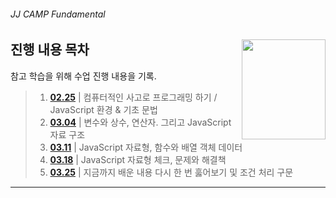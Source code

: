 ###### JJ CAMP Fundamental

<img src="https://cdn.rawgit.com/yamoo9/FDS/3rd_FDS/ASSETS/table-of-contents.png" alt="" align="right" width="134" height="160">

## 진행 내용 목차

참고 학습을 위해 수업 진행 내용을 기록.

> 1. __[02.25](./LOG/0225.md)__ | 컴퓨터적인 사고로 프로그래밍 하기 / JavaScript 환경 & 기초 문법
> 1. __[03.04](./LOG/0304.md)__ | 변수와 상수, 연산자. 그리고 JavaScript 자료 구조
> 1. __[03.11](./LOG/0311.md)__ | JavaScript 자료형, 함수와 배열 객체 데이터
> 1. __[03.18](./LOG/0318.md)__ | JavaScript 자료형 체크, 문제와 해결책
> 1. __[03.25](./LOG/0325.md)__ | 지금까지 배운 내용 다시 한 번 훓어보기 및 조건 처리 구문

---

<!-- ## 수강생 분들께 부탁드립니다.

개인적인 사정으로 4월 1일 수업은 오후 3시부터 오후 7시까지 진행하는 방향에 대해 의견을 듣고자 합니다.
진행못한 1시간 분량의 수업은 추후 보충을 하고자 하는데요. 괜찮으실지 의견 부탁드립니다. 감사합니다.

[의견 설문](https://goo.gl/forms/oK6NZ0GqAjV7SRvl1)

#### 설문 결과

- 응답해주신 모든 분들께서 4/1 오후 3시 수업 시작을 용인해주셨습니다. 감사합니다.
- 2일(4/8, 4/15)에 걸쳐 30분씩 보강하는 방향으로, 저녁 7시 30분까지로 결정하겠습니다. (기타 의견 반영)

![](https://d1ro8r1rbfn3jf.cloudfront.net/ms_124679/oxndGtrJob3Fcynd9gAFisLmkVIZSk/4%252F1%2B%25EC%2598%25A4%25ED%259B%2584%2B3-7%25EC%258B%259C%2B%25EC%2588%2598%25EC%2597%2585%25EC%2597%2590%2B%25EB%258C%2580%25ED%2595%259C%2B%25EC%259D%2598%25EA%25B2%25AC%2B-%2BGoogle%2B%25EC%2584%25A4%25EB%25AC%25B8%25EC%25A7%2580%2B2017-03-18%2B08-29-00.jpg?Expires=1489879761&Signature=ABAW2w2X45SGbDjW6e-fnu6SIPAOok95VnI-HtgqJZeti6OO3yowXbMIt0gRRg3zmMe9GQPFOvFqRQRSZ0~zjNL0kN6BSOwEEn-rii~9ra-E2HihqeFi82JJvvnpNgl7r1Dmh35RqHzp4CpkL0JkgWAR1270sTurBWAWR1lFMLM-nGDgk43lcf~-UMqvWPMvmmYBnyEInMPswVCWMcx45u5UKJnEKbYiUfXj~E5Ks96zIoayooVgu7-4cfxvBZBqeSeNno5wO9BFal9A2pwvzDDqX9VxQAVqXJoaRmz5Pl3DtpffYxSIOPSx2KhmxcwmJC2e9hvxSsDIVycCmEmzZA__&Key-Pair-Id=APKAJHEJJBIZWFB73RSA) -->

<!-- ---

### JJ CAMP 첫걸음, 2기 멤버

2기 멤버들은 함께 공부하는 분들과 친해지는 것입니다!<br>
서로 서로 친하게 지내 봅시다! 10주간 잘 부탁해요!

 | 이름 | 업무 | 소속 | 이메일 | GitHub
--- | --- | --- | --- | --- | --- | ---
01 | 박지훈 | IT | KB | jeehoon0310@gmail.com | [github.com/jeehoon0310](https://github.com/jeehoon0310)
02 | 노현석 | 프리랜서 | | raijin8703@naver.com | [github.com/raijin8703](https://github.com/raijin8703)
03 | 김득원 | 컨설팅(ERD) | MSND | dkim@msnd.kr | [github.com/dkim1004](https://github.com/dkim1004)
04 | 윤종경 | 웹 퍼블리셔 | 다나와 | jkyoon@me.com | [github.com/respectedy](http://github.com/respectedy)
05 | 이정선 | 웹 퍼블리셔 | 와 | lee.jeongsun5@gmail.com | [github.com/jslee0728](https://github.com/jslee0728)
06 | 한창민 | 프리랜서 |  | cmhan@fine-tec.com | [github.com/dooly9](https://github.com/dooly9)
07 | 이혜원 | 디자이너 | ENT | hwlee0507@hanmail.net | [github.com/hw0507](http://github.com/hw0507)
08 | 최유리 | 마케터 | SKT | yuriran@naver.com | [github.com/yuriran](https://github.com/yuriran)
09 | 천송희 | 디자이너 | 지투아이넷 | superluckhee@naver.com | [github.com/superluckhee](https://github.com/superluckhee)
10 | 강다인 | 대학생 | 세종대학교 | juhyueon3@naver.com |
11 | 박봉준 | 웹 퍼블리셔 | 아메바 | darksun3@nate.com | [github.com/bongpark](https://github.com/bongpark)
12 | 이상종 | 프리랜서 |  | feuuis@naver.com | [github.com/Sangjong](https://github.com/Sangjong)
13 | 김보민 | 웹 퍼블리셔 | 하나투어유스 | minn1144@naver.com | [github.com/minn1144](https://github.com/minn1144)
14 | 김승현 | 프리랜서 |  | dhxn5ak@gmail.com |
15 | 한혜영 | 웹 디자이너 | 인디존 | skylemon7879@naver.com | [github.com/eyeray](https://github.com/eyeray)
16 | 이상구 | 개발 | 엑셈 | tkdrn0842@naver.com | [github.com/tkdrn808](https://github.com/tkdrn808)
17 | 이혜진 | 웹 퍼블리셔 | SBS 콘텐츠 허브 | penguin90@sbs.co.kr | [github.com/penguin90](https://github.com/penguin90)
18 | 유진희 | 프리랜서 |  | yashicafx3@naver.com | [github.com/ujinhee](https://github.com/ujinhee)
19 | 김형진 | 개발 | 씨와이디정보기술 | hjshuma@gmail.com | [github.com/hjshuma](https://github.com/hjshuma)
20 | 고청요 |  |  | all.new.chch@gmail.com | [github.com/float-ing](https://github.com/float-ing) -->

<!-- ### 사전 설문(Pre Survey) 결과

![](../ASSETS/pre-survey-20170225.jpg) -->
